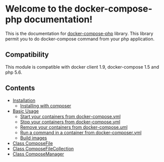 # Welcome to the docker-compose-php documentation!

This is the documentation for [docker-compose-php](https://github.com/omauger/docker-compose-php) library.
This library permit you to do docker-compose command from your php application.

## Compatibility

This module is compatible with docker client 1.9, docker-compose 1.5 and php 5.6.

## Contents

* [Installation](/installation)
    * [Installing with composer](/installation#installing-with-composer)
* [Basic Usage](/basic)
    * [Start your containers from docker-compose.yml](/basic#start)
    * [Stop your containers from docker-compose.yml](/basic#stop)
    * [Remove your containers from docker-compose.uml](/basic#remove)
    * [Run a command in a container from docker-composer.yml](/basic#run)
    * [Build images](/basic#build)
* [Class ComposeFile](/composefile)
* [Class ComposeFileCollection](/composefilecollection)
* [Class ComposeManager](/composemanager)
